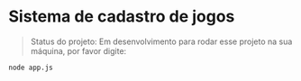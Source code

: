 # Sistema de cadastro de jogos

> Status do projeto: Em desenvolvimento
para rodar esse projeto na sua máquina, por favor digite:

```
node app.js
```
